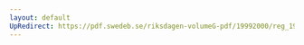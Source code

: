 ```yaml
---
layout: default
UpRedirect: https://pdf.swedeb.se/riksdagen-volumeG-pdf/19992000/reg_19992000/reg_19992000_0239.pdf
---
```

